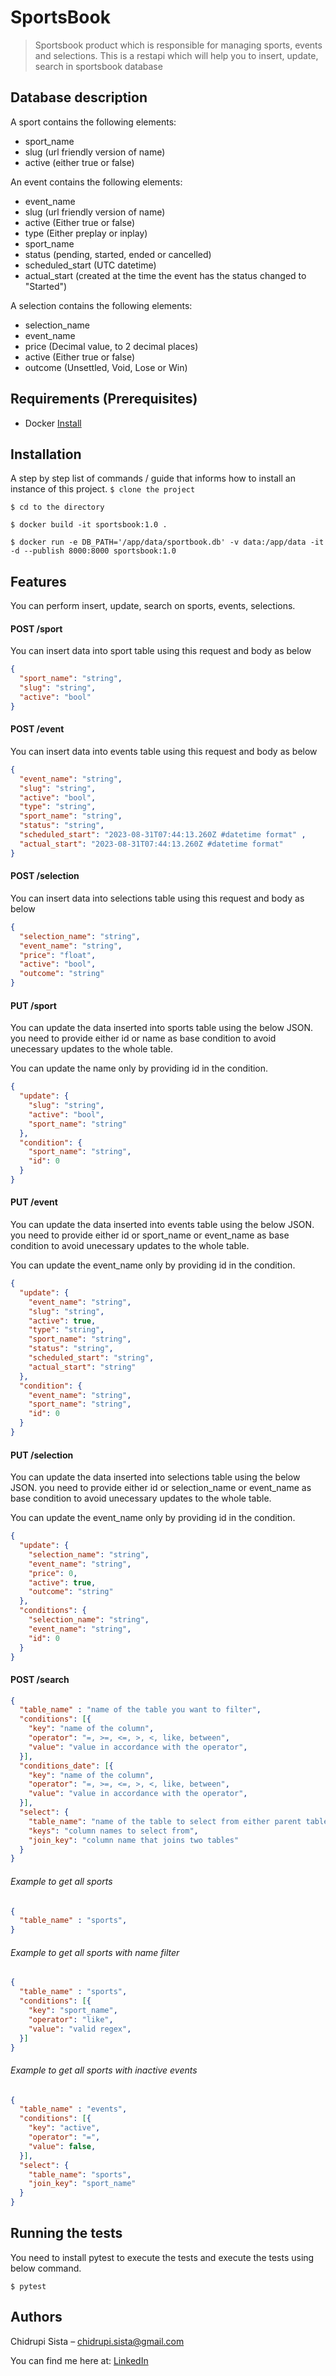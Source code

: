 # SportsBook
> Sportsbook product which is responsible for managing sports, events and selections.
> This is a restapi which will help you to insert, update, search in sportsbook database

## Database description  
A sport contains the following elements:
* sport_name
* slug (url friendly version of name)
* active (either true or false)

An event contains the following elements:
* event_name
* slug (url friendly version of name)
* active (Either true or false)
* type (Either preplay or inplay)
* sport_name
* status (pending, started, ended or cancelled)
* scheduled_start (UTC datetime)
* actual_start (created at the time the event has the status changed to "Started")

A selection contains the following elements:
* selection_name
* event_name
* price (Decimal value, to 2 decimal places)
* active (Either true or false)
* outcome (Unsettled, Void, Lose or Win)

## Requirements  (Prerequisites)
* Docker [Install](https://docs.docker.com/desktop/install/windows-install/)

## Installation
A step by step list of commands / guide that informs how to install an instance of this project. 
`$ clone the project`

`$ cd to the directory`

`$ docker build -it sportsbook:1.0 .`

`$ docker run -e DB_PATH='/app/data/sportbook.db' -v data:/app/data -it -d --publish 8000:8000 sportsbook:1.0 `


## Features
You can perform insert, update, search on sports, events, selections.

#### POST /sport

You can insert data into sport table using this request and body as below

```json
{
  "sport_name": "string",  
  "slug": "string", 
  "active": "bool"
}
```

#### POST /event

You can insert data into events table using this request and body as below

```json
{
  "event_name": "string",
  "slug": "string",
  "active": "bool",
  "type": "string",
  "sport_name": "string",
  "status": "string",
  "scheduled_start": "2023-08-31T07:44:13.260Z #datetime format" , 
  "actual_start": "2023-08-31T07:44:13.260Z #datetime format" 
}
```

#### POST /selection

You can insert data into selections table using this request and body as below

```json
{
  "selection_name": "string",
  "event_name": "string",
  "price": "float",
  "active": "bool",
  "outcome": "string"
}
```

#### PUT /sport

You can update the data inserted into sports table using the below JSON.
you need to provide either id or name as base condition to avoid unecessary updates 
to the whole table.

You can update the name only by providing id in the condition.

```json
{
  "update": {
    "slug": "string",
    "active": "bool",
    "sport_name": "string"
  },
  "condition": {
    "sport_name": "string",
    "id": 0
  }
}
```

#### PUT /event

You can update the data inserted into events table using the below JSON.
you need to provide either id or sport_name or event_name as base condition to avoid unecessary updates 
to the whole table.

You can update the event_name only by providing id in the condition.

```json
{
  "update": {
    "event_name": "string",
    "slug": "string",
    "active": true,
    "type": "string",
    "sport_name": "string",
    "status": "string",
    "scheduled_start": "string",
    "actual_start": "string"
  },
  "condition": {
    "event_name": "string",
    "sport_name": "string",
    "id": 0
  }
}
```

#### PUT /selection

You can update the data inserted into selections table using the below JSON.
you need to provide either id or selection_name or event_name as base condition to avoid unecessary updates 
to the whole table.

You can update the event_name only by providing id in the condition.

```json
{
  "update": {
    "selection_name": "string",
    "event_name": "string",
    "price": 0,
    "active": true,
    "outcome": "string"
  },
  "conditions": {
    "selection_name": "string",
    "event_name": "string",
    "id": 0
  }
}
```
#### POST /search


```json
{
  "table_name" : "name of the table you want to filter",
  "conditions": [{
    "key": "name of the column",
    "operator": "=, >=, <=, >, <, like, between",
    "value": "value in accordance with the operator",  
  }],
  "conditions_date": [{
    "key": "name of the column",
    "operator": "=, >=, <=, >, <, like, between",
    "value": "value in accordance with the operator",  
  }],
  "select": {
    "table_name": "name of the table to select from either parent table or same table",
    "keys": "column names to select from",
    "join_key": "column name that joins two tables"
  }
}
```

###### Example to get all sports
```json
{
  "table_name" : "sports",
}
```

###### Example to get all sports with name filter
```json
{
  "table_name" : "sports",
  "conditions": [{
    "key": "sport_name",
    "operator": "like",
    "value": "valid regex",  
  }]
}
```

###### Example to get all sports with inactive events
```json
{
  "table_name" : "events",
  "conditions": [{
    "key": "active",
    "operator": "=",
    "value": false,  
  }],
  "select": {
    "table_name": "sports",
    "join_key": "sport_name"
  }
}
```

## Running the tests
You need to install pytest to execute the tests and execute the tests using below command.

`$ pytest`

## Authors
Chidrupi Sista  – chidrupi.sista@gmail.com
 
 You can find me here at:
[LinkedIn](https://www.linkedin.com/in/chidrupi-sista-34a121168/)

